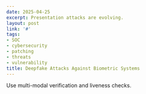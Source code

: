 ```yaml
---
date: 2025-04-25
excerpt: Presentation attacks are evolving.
layout: post
link: '#'
tags:
- SOC
- cybersecurity
- patching
- threats
- vulnerability
title: Deepfake Attacks Against Biometric Systems
---
```

Use multi-modal verification and liveness checks.
